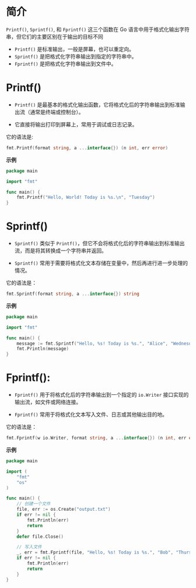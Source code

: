 # 简介

`Printf()`, `Sprintf()`, 和 `Fprintf()` 这三个函数在 Go 语言中用于格式化输出字符串，但它们的主要区别在于输出的目标不同

- `Printf()` 是标准输出，一般是屏幕，也可以重定向。
- `Sprintf()` 是把格式化字符串输出到指定的字符串中。
- `Fprintf()` 是把格式化字符串输出到文件中。

# Printf()

- `Printf()` 是最基本的格式化输出函数，它将格式化后的字符串输出到标准输出流（通常是终端或控制台）。

- 它直接将输出打印到屏幕上，常用于调试或日志记录。

它的语法是:

```go
fmt.Printf(format string, a ...interface{}) (n int, err error)
```

**示例**

```go
package main

import "fmt"

func main() {
    fmt.Printf("Hello, World! Today is %s.\n", "Tuesday")
}
```

# Sprintf()

- `Sprintf()` 类似于 `Printf()`，但它不会将格式化后的字符串输出到标准输出流，而是将其转换成一个字符串并返回。

- `Sprintf()` 常用于需要将格式化文本存储在变量中，然后再进行进一步处理的情况。

它的语法是：

```go
fmt.Sprintf(format string, a ...interface{}) string
```

**示例**

```go
package main

import "fmt"

func main() {
    message := fmt.Sprintf("Hello, %s! Today is %s.", "Alice", "Wednesday")
    fmt.Println(message)
}
```

# Fprintf():

- `Fprintf()` 用于将格式化后的字符串输出到一个指定的 `io.Writer` 接口实现的输出流，如文件或网络连接。

- `Fprintf()` 常用于将格式化文本写入文件、日志或其他输出目的地。

它的语法是：

```go
fmt.Fprintf(w io.Writer, format string, a ...interface{}) (n int, err error)
```

**示例**

```go
package main

import (
	"fmt"
	"os"
)

func main() {
	// 创建一个文件
	file, err := os.Create("output.txt")
	if err != nil {
		fmt.Println(err)
		return
	}
	defer file.Close()

	// 写入文件
	_, err = fmt.Fprintf(file, "Hello, %s! Today is %s.", "Bob", "Thursday")
	if err != nil {
		fmt.Println(err)
		return
	}
}
```


